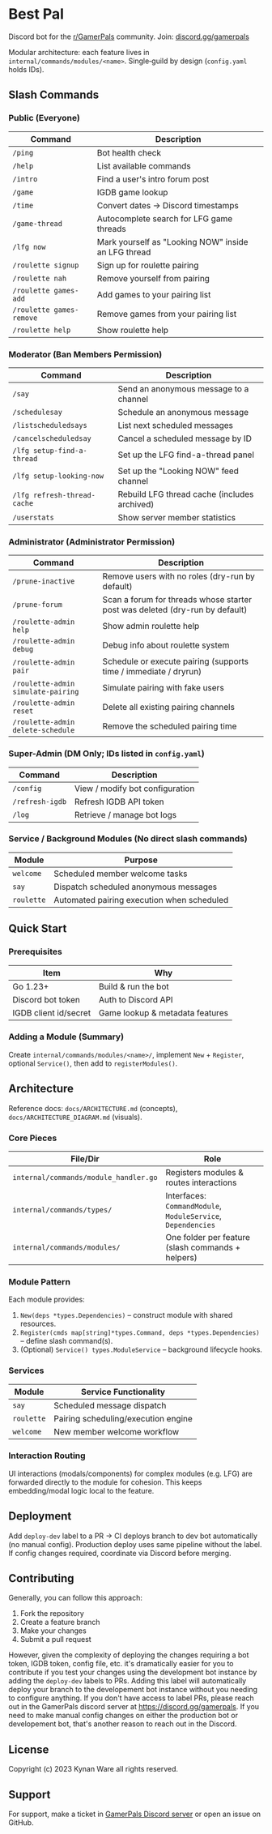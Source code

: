 # Best Pal

Discord bot for the [r/GamerPals](https://www.reddit.com/r/GamerPals) community.
Join: [discord.gg/gamerpals](https://discord.gg/gamerpals)

Modular architecture: each feature lives in `internal/commands/modules/<name>`.
Single‑guild by design (`config.yaml` holds IDs).

## Slash Commands

### Public (Everyone)
| Command | Description |
|---------|-------------|
| `/ping` | Bot health check |
| `/help` | List available commands |
| `/intro` | Find a user's intro forum post |
| `/game` | IGDB game lookup |
| `/time` | Convert dates → Discord timestamps |
| `/game-thread` | Autocomplete search for LFG game threads |
| `/lfg now` | Mark yourself as "Looking NOW" inside an LFG thread |
| `/roulette signup` | Sign up for roulette pairing |
| `/roulette nah` | Remove yourself from pairing |
| `/roulette games-add` | Add games to your pairing list |
| `/roulette games-remove` | Remove games from your pairing list |
| `/roulette help` | Show roulette help |

### Moderator (Ban Members Permission)
| Command | Description |
|---------|-------------|
| `/say` | Send an anonymous message to a channel |
| `/schedulesay` | Schedule an anonymous message |
| `/listscheduledsays` | List next scheduled messages |
| `/cancelscheduledsay` | Cancel a scheduled message by ID |
| `/lfg setup-find-a-thread` | Set up the LFG find-a-thread panel |
| `/lfg setup-looking-now` | Set up the "Looking NOW" feed channel |
| `/lfg refresh-thread-cache` | Rebuild LFG thread cache (includes archived) |
| `/userstats` | Show server member statistics |

### Administrator (Administrator Permission)
| Command | Description |
|---------|-------------|
| `/prune-inactive` | Remove users with no roles (dry-run by default) |
| `/prune-forum` | Scan a forum for threads whose starter post was deleted (dry-run by default) |
| `/roulette-admin help` | Show admin roulette help |
| `/roulette-admin debug` | Debug info about roulette system |
| `/roulette-admin pair` | Schedule or execute pairing (supports time / immediate / dryrun) |
| `/roulette-admin simulate-pairing` | Simulate pairing with fake users |
| `/roulette-admin reset` | Delete all existing pairing channels |
| `/roulette-admin delete-schedule` | Remove the scheduled pairing time |

### Super-Admin (DM Only; IDs listed in `config.yaml`)
| Command | Description |
|---------|-------------|
| `/config` | View / modify bot configuration |
| `/refresh-igdb` | Refresh IGDB API token |
| `/log` | Retrieve / manage bot logs |

### Service / Background Modules (No direct slash commands)
| Module | Purpose |
|--------|---------|
| `welcome` | Scheduled member welcome tasks |
| `say` | Dispatch scheduled anonymous messages |
| `roulette` | Automated pairing execution when scheduled |

## Quick Start

### Prerequisites
| Item | Why |
|------|-----|
| Go 1.23+ | Build & run the bot |
| Discord bot token | Auth to Discord API |
| IGDB client id/secret | Game lookup & metadata features |

### Adding a Module (Summary)
Create `internal/commands/modules/<name>/`, implement `New` + `Register`, optional `Service()`, then add to `registerModules()`.

## Architecture

Reference docs: `docs/ARCHITECTURE.md` (concepts), `docs/ARCHITECTURE_DIAGRAM.md` (visuals).

### Core Pieces
| File/Dir | Role |
|----------|------|
| `internal/commands/module_handler.go` | Registers modules & routes interactions |
| `internal/commands/types/` | Interfaces: `CommandModule`, `ModuleService`, `Dependencies` |
| `internal/commands/modules/` | One folder per feature (slash commands + helpers) |

### Module Pattern
Each module provides:
1. `New(deps *types.Dependencies)` – construct module with shared resources.
2. `Register(cmds map[string]*types.Command, deps *types.Dependencies)` – define slash command(s).
3. (Optional) `Service() types.ModuleService` – background lifecycle hooks.

### Services
| Module | Service Functionality |
|--------|-----------------------|
| `say` | Scheduled message dispatch |
| `roulette` | Pairing scheduling/execution engine |
| `welcome` | New member welcome workflow |

### Interaction Routing
UI interactions (modals/components) for complex modules (e.g. LFG) are forwarded directly to the module for cohesion. This keeps embedding/modal logic local to the feature.

## Deployment

Add `deploy-dev` label to a PR → CI deploys branch to dev bot automatically (no manual config). Production deploy uses same pipeline without the label.
If config changes required, coordinate via Discord before merging.

## Contributing

Generally, you can follow this approach:

1. Fork the repository
2. Create a feature branch
3. Make your changes
4. Submit a pull request

However, given the complexity of deploying the changes requiring a bot token, IGDB token, config file, etc. it's dramatically easier for you to contribute if you test your changes using the development bot instance by adding the `deploy-dev` labels to PRs. Adding this label will automatically deploy your branch to the developement bot instance without you needing to configure anything. If you don't have access to label PRs, please reach out in the GamerPals discord server at https://discord.gg/gamerpals. If you need to make manual config changes on either the production bot or developement bot, that's another reason to reach out in the Discord.

## License

Copyright (c) 2023 Kynan Ware all rights reserved.


## Support

For support, make a ticket in [GamerPals Discord server](https://discord.gg/gamerpals) or open an issue on GitHub.
